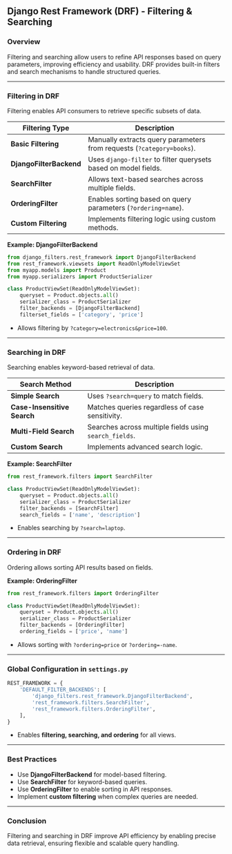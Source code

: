 ## **Django Rest Framework (DRF) - Filtering & Searching**  

### **Overview**  
Filtering and searching allow users to refine API responses based on query parameters, improving efficiency and usability. DRF provides built-in filters and search mechanisms to handle structured queries.

---

### **Filtering in DRF**  
Filtering enables API consumers to retrieve specific subsets of data.  

| Filtering Type | Description |
|---------------|-------------|
| **Basic Filtering** | Manually extracts query parameters from requests (`?category=books`). |
| **DjangoFilterBackend** | Uses `django-filter` to filter querysets based on model fields. |
| **SearchFilter** | Allows text-based searches across multiple fields. |
| **OrderingFilter** | Enables sorting based on query parameters (`?ordering=name`). |
| **Custom Filtering** | Implements filtering logic using custom methods. |

**Example: DjangoFilterBackend**  
```python
from django_filters.rest_framework import DjangoFilterBackend
from rest_framework.viewsets import ReadOnlyModelViewSet
from myapp.models import Product
from myapp.serializers import ProductSerializer

class ProductViewSet(ReadOnlyModelViewSet):
    queryset = Product.objects.all()
    serializer_class = ProductSerializer
    filter_backends = [DjangoFilterBackend]
    filterset_fields = ['category', 'price']
```
- Allows filtering by `?category=electronics&price=100`.  

---

### **Searching in DRF**  
Searching enables keyword-based retrieval of data.  

| Search Method | Description |
|--------------|-------------|
| **Simple Search** | Uses `?search=query` to match fields. |
| **Case-Insensitive Search** | Matches queries regardless of case sensitivity. |
| **Multi-Field Search** | Searches across multiple fields using `search_fields`. |
| **Custom Search** | Implements advanced search logic. |

**Example: SearchFilter**  
```python
from rest_framework.filters import SearchFilter

class ProductViewSet(ReadOnlyModelViewSet):
    queryset = Product.objects.all()
    serializer_class = ProductSerializer
    filter_backends = [SearchFilter]
    search_fields = ['name', 'description']
```
- Enables searching by `?search=laptop`.  

---

### **Ordering in DRF**  
Ordering allows sorting API results based on fields.  

**Example: OrderingFilter**  
```python
from rest_framework.filters import OrderingFilter

class ProductViewSet(ReadOnlyModelViewSet):
    queryset = Product.objects.all()
    serializer_class = ProductSerializer
    filter_backends = [OrderingFilter]
    ordering_fields = ['price', 'name']
```
- Allows sorting with `?ordering=price` or `?ordering=-name`.  

---

### **Global Configuration in `settings.py`**  
```python
REST_FRAMEWORK = {
    'DEFAULT_FILTER_BACKENDS': [
        'django_filters.rest_framework.DjangoFilterBackend',
        'rest_framework.filters.SearchFilter',
        'rest_framework.filters.OrderingFilter',
    ],
}
```
- Enables **filtering, searching, and ordering** for all views.  

---

### **Best Practices**  
- Use **DjangoFilterBackend** for model-based filtering.  
- Use **SearchFilter** for keyword-based queries.  
- Use **OrderingFilter** to enable sorting in API responses.  
- Implement **custom filtering** when complex queries are needed.  

---

### **Conclusion**  
Filtering and searching in DRF improve API efficiency by enabling precise data retrieval, ensuring flexible and scalable query handling.